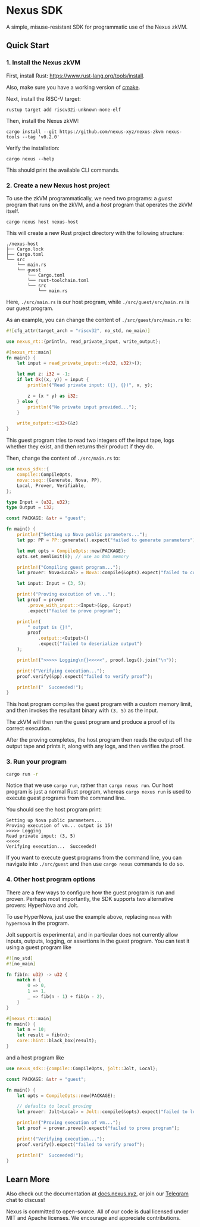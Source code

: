 # Nexus SDK

A simple, misuse-resistant SDK for programmatic use of the Nexus zkVM.

## Quick Start

### 1. Install the Nexus zkVM

First, install Rust: https://www.rust-lang.org/tools/install.

Also, make sure you have a working version of [cmake](https://cmake.org/).

Next, install the RISC-V target:

```shell
rustup target add riscv32i-unknown-none-elf
```

Then, install the Nexus zkVM:

```shell
cargo install --git https://github.com/nexus-xyz/nexus-zkvm nexus-tools --tag 'v0.2.0'
```

Verify the installation:

```shell
cargo nexus --help
```

This should print the available CLI commands.

### 2. Create a new Nexus host project

To use the zkVM programmatically, we need two programs: a _guest_ program that runs on the zkVM, and a _host_ program that operates the zkVM itself.

```shell
cargo nexus host nexus-host
```

This will create a new Rust project directory with the following structure:

```shell
./nexus-host
├── Cargo.lock
├── Cargo.toml
└── src
    └── main.rs
    └── guest
        └── Cargo.toml
        └── rust-toolchain.toml
        └── src
            └── main.rs
```

Here, `./src/main.rs` is our host program, while `./src/guest/src/main.rs` is our guest program.

As an example, you can change the content of `./src/guest/src/main.rs` to:

```rust
#![cfg_attr(target_arch = "riscv32", no_std, no_main)]

use nexus_rt::{println, read_private_input, write_output};

#[nexus_rt::main]
fn main() {
    let input = read_private_input::<(u32, u32)>();

    let mut z: i32 = -1;
    if let Ok((x, y)) = input {
        println!("Read private input: ({}, {})", x, y);

        z = (x * y) as i32;
    } else {
        println!("No private input provided...");
    }

    write_output::<i32>(&z)
}
```

This guest program tries to read two integers off the input tape, logs whether they exist, and then returns their product if they do.

Then, change the content of `./src/main.rs` to:

```rust
use nexus_sdk::{
    compile::CompileOpts,
    nova::seq::{Generate, Nova, PP},
    Local, Prover, Verifiable,
};

type Input = (u32, u32);
type Output = i32;

const PACKAGE: &str = "guest";

fn main() {
    println!("Setting up Nova public parameters...");
    let pp: PP = PP::generate().expect("failed to generate parameters");

    let mut opts = CompileOpts::new(PACKAGE);
    opts.set_memlimit(8); // use an 8mb memory

    println!("Compiling guest program...");
    let prover: Nova<Local> = Nova::compile(&opts).expect("failed to compile guest program");

    let input: Input = (3, 5);

    print!("Proving execution of vm...");
    let proof = prover
        .prove_with_input::<Input>(&pp, &input)
        .expect("failed to prove program");

    println!(
        " output is {}!",
        proof
            .output::<Output>()
            .expect("failed to deserialize output")
    );

    println!(">>>>> Logging\n{}<<<<<", proof.logs().join("\n"));

    print!("Verifying execution...");
    proof.verify(&pp).expect("failed to verify proof");

    println!("  Succeeded!");
}
```

This host program compiles the guest program with a custom memory limit, and then invokes the resultant binary with `(3, 5)` as the input.

The zkVM will then run the guest program and produce a proof of its correct execution.

After the proving completes, the host program then reads the output off the output tape and prints it, along with any logs, and then verifies the proof.

### 3. Run your program

```bash
cargo run -r
```

Notice that we use `cargo run`, rather than `cargo nexus run`. Our host program is just a normal Rust program, whereas `cargo nexus run` is used to execute guest programs from the command line.

You should see the host program print:

```
Setting up Nova public parameters...
Proving execution of vm... output is 15!
>>>>> Logging
Read private input: (3, 5)
<<<<<
Verifying execution...  Succeeded!
```

If you want to execute guest programs from the command line, you can navigate into `./src/guest` and then use `cargo nexus` commands to do so.

### 4. Other host program options

There are a few ways to configure how the guest program is run and proven. Perhaps most importantly, the SDK supports two alternative provers: HyperNova and Jolt.

To use HyperNova, just use the example above, replacing `nova` with `hypernova` in the program.

Jolt support is experimental, and in particular does not currently allow inputs, outputs, logging, or assertions in the guest program. You can test it using a guest program like

```rust
#![no_std]
#![no_main]

fn fib(n: u32) -> u32 {
    match n {
        0 => 0,
        1 => 1,
        _ => fib(n - 1) + fib(n - 2),
    }
}

#[nexus_rt::main]
fn main() {
    let n = 10;
    let result = fib(n);
    core::hint::black_box(result);
}
```

and a host program like

```rust
use nexus_sdk::{compile::CompileOpts, jolt::Jolt, Local};

const PACKAGE: &str = "guest";

fn main() {
    let opts = CompileOpts::new(PACKAGE);

    // defaults to local proving
    let prover: Jolt<Local> = Jolt::compile(&opts).expect("failed to load program");

    println!("Proving execution of vm...");
    let proof = prover.prove().expect("failed to prove program");

    print!("Verifying execution...");
    proof.verify().expect("failed to verify proof");

    println!("  Succeeded!");
}
```

## Learn More

Also check out the documentation at [docs.nexus.xyz](https://docs.nexus.xyz), or join our [Telegram](https://t.me/nexus_zkvm) chat to discuss!

Nexus is committed to open-source. All of our code is dual licensed under MIT and Apache licenses. We encourage and appreciate contributions.
